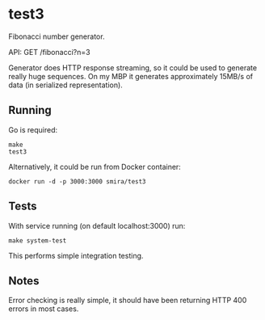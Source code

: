 # test3

Fibonacci number generator.

API: GET /fibonacci?n=3

Generator does HTTP response streaming, so it could be used to generate really huge
sequences. On my MBP it generates approximately 15MB/s of data (in serialized representation).

## Running

Go is required:

    make
    test3

Alternatively, it could be run from Docker container:

    docker run -d -p 3000:3000 smira/test3

## Tests

With service running (on default localhost:3000) run:

    make system-test

This performs simple integration testing.

## Notes

Error checking is really simple, it should have been returning HTTP 400 errors in most cases.
